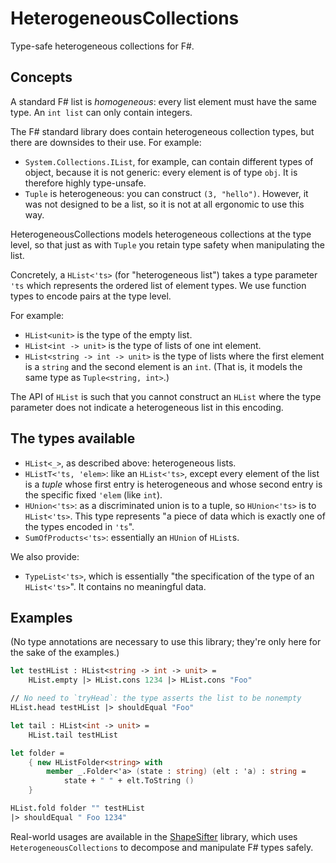 # HeterogeneousCollections

Type-safe heterogeneous collections for F#.

## Concepts

A standard F# list is *homogeneous*: every list element must have the same type.
An `int list` can only contain integers.

The F# standard library does contain heterogeneous collection types, but there are downsides to their use.
For example:

* `System.Collections.IList`, for example, can contain different types of object, because it is not generic: every element is of type `obj`. It is therefore highly type-unsafe.
* `Tuple` is heterogeneous: you can construct `(3, "hello")`. However, it was not designed to be a list, so it is not at all ergonomic to use this way.

HeterogeneousCollections models heterogeneous collections at the type level, so that just as with `Tuple` you retain type safety when manipulating the list.

Concretely, a `HList<'ts>` (for "heterogeneous list") takes a type parameter `'ts` which represents the ordered list of element types.
We use function types to encode pairs at the type level.

For example:

* `HList<unit>` is the type of the empty list.
* `HList<int -> unit>` is the type of lists of one int element.
* `HList<string -> int -> unit>` is the type of lists where the first element is a `string` and the second element is an `int`. (That is, it models the same type as `Tuple<string, int>`.)

The API of `HList` is such that you cannot construct an `HList` where the type parameter does not indicate a heterogeneous list in this encoding.

## The types available

* `HList<_>`, as described above: heterogeneous lists.
* `HListT<'ts, 'elem>`: like an `HList<'ts>`, except every element of the list is a *tuple* whose first entry is heterogeneous and whose second entry is the specific fixed `'elem` (like `int`).
* `HUnion<'ts>`: as a discriminated union is to a tuple, so `HUnion<'ts>` is to `HList<'ts>`. This type represents "a piece of data which is exactly one of the types encoded in `'ts`".
* `SumOfProducts<'ts>`: essentially an `HUnion` of `HList`s.

We also provide:

* `TypeList<'ts>`, which is essentially "the specification of the type of an `HList<'ts>`". It contains no meaningful data.

## Examples

(No type annotations are necessary to use this library; they're only here for the sake of the examples.)

```fsharp
let testHList : HList<string -> int -> unit> =
    HList.empty |> HList.cons 1234 |> HList.cons "Foo"

// No need to `tryHead`: the type asserts the list to be nonempty
HList.head testHList |> shouldEqual "Foo"

let tail : HList<int -> unit> =
    HList.tail testHList

let folder =
    { new HListFolder<string> with
        member _.Folder<'a> (state : string) (elt : 'a) : string =
            state + " " + elt.ToString ()
    }

HList.fold folder "" testHList
|> shouldEqual " Foo 1234"
```

Real-world usages are available in the [ShapeSifter](https://github.com/G-Research/ShapeSifter) library, which uses `HeterogeneousCollections` to decompose and manipulate F# types safely.
